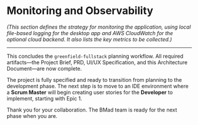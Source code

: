 # Monitoring and Observability

_(This section defines the strategy for monitoring the application, using local file-based logging for the desktop app and AWS CloudWatch for the optional cloud backend. It also lists the key metrics to be collected.)_

---

This concludes the `greenfield-fullstack` planning workflow. All required artifacts—the Project Brief, PRD, UI/UX Specification, and this Architecture Document—are now complete.

The project is fully specified and ready to transition from planning to the development phase. The next step is to move to an IDE environment where a **Scrum Master** will begin creating user stories for the **Developer** to implement, starting with Epic 1.

Thank you for your collaboration. The BMad team is ready for the next phase when you are.